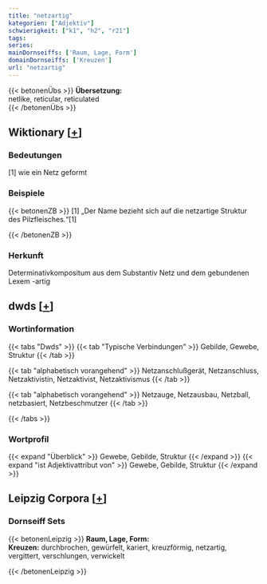 ```yaml
---
title: "netzartig"
kategorien: ["Adjektiv"]
schwierigkeit: ["k1", "h2", "r21"]
tags:
series:
mainDornseiffs: ['Raum, Lage, Form']
domainDornseiffs: ['Kreuzen']
url: "netzartig"
---
```


{{< betonenÜbs >}}
**Übersetzung:**  
netlike, reticular, reticulated  
{{< /betonenÜbs >}}

## Wiktionary [[+](https://de.wiktionary.org/wiki/netzartig)]

### Bedeutungen
[1] wie ein Netz geformt  

### Beispiele
{{< betonenZB >}}
[1] „Der Name bezieht sich auf die netzartige Struktur des Pilzfleisches.“[1]  

{{< /betonenZB >}}
### Herkunft
Determinativkompositum aus dem Substantiv Netz und dem gebundenen Lexem -artig  



## dwds [[+](https://www.dwds.de/wb/netzartig)]

### Wortinformation
{{< tabs "Dwds" >}}
{{< tab "Typische Verbindungen" >}}
Gebilde, Gewebe, Struktur
{{< /tab >}}

{{< tab "alphabetisch vorangehend" >}}
Netzanschlußgerät, Netzanschluss, Netzaktivistin, Netzaktivist, Netzaktivismus
{{< /tab >}}

{{< tab "alphabetisch vorangehend" >}}
Netzauge, Netzausbau, Netzball, netzbasiert, Netzbeschmutzer
{{< /tab >}}

{{< /tabs >}}

### Wortprofil
{{< expand "Überblick" >}} Gewebe, Gebilde, Struktur {{< /expand >}}
{{< expand "ist Adjektivattribut von" >}} Gewebe, Gebilde, Struktur {{< /expand >}}

## Leipzig Corpora [[+](https://corpora.uni-leipzig.de/en/res?word=netzartig&corpusId=deu_newscrawl-public_2018)]

### Dornseiff Sets
{{< betonenLeipzig >}}
**Raum, Lage, Form:**  
**Kreuzen:** durchbrochen, gewürfelt, kariert, kreuzförmig, netzartig, vergittert, verschlungen, verwickelt  

{{< /betonenLeipzig >}}
